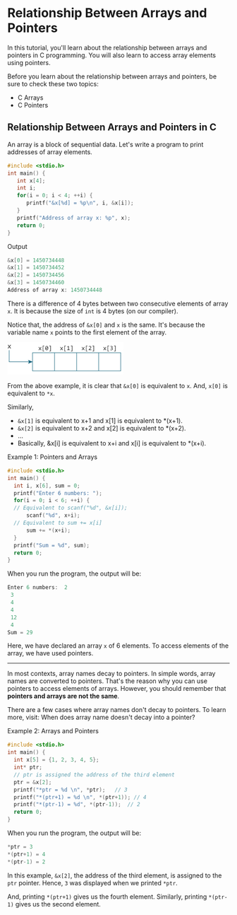 # Relationship Between Arrays and Pointers

In this tutorial, you'll learn about the relationship between arrays and pointers in C programming. You will also learn to access array elements using pointers.

Before you learn about the relationship between arrays and pointers, be sure to check these two topics:

* C Arrays
* C Pointers
  
## Relationship Between Arrays and Pointers in C

An array is a block of sequential data. Let's write a program to print addresses of array elements.

```c
#include <stdio.h>
int main() {
   int x[4];
   int i;
   for(i = 0; i < 4; ++i) {
      printf("&x[%d] = %p\n", i, &x[i]);
   }
   printf("Address of array x: %p", x);
   return 0;
}
```

Output

```c
&x[0] = 1450734448
&x[1] = 1450734452
&x[2] = 1450734456
&x[3] = 1450734460
Address of array x: 1450734448
```

There is a difference of 4 bytes between two consecutive elements of array `x`. It is because the size of `int` is 4 bytes (on our compiler).

Notice that, the address of `&x[0]` and `x` is the same. It's because the variable name `x` points to the first element of the array.

![Relation between arrays and pointers](/images/array-pointers.jpg)

From the above example, it is clear that `&x[0]` is equivalent to `x`. And, `x[0]` is equivalent to `*x`.

Similarly,

* `&x[1]` is equivalent to x+1 and x[1] is equivalent to *(x+1).
* `&x[2]` is equivalent to x+2 and x[2] is equivalent to *(x+2).
* ...
* Basically, &x[i] is equivalent to x+i and x[i] is equivalent to *(x+i).

Example 1: Pointers and Arrays

```c
#include <stdio.h>
int main() {
  int i, x[6], sum = 0;
  printf("Enter 6 numbers: ");
  for(i = 0; i < 6; ++i) {
  // Equivalent to scanf("%d", &x[i]);
      scanf("%d", x+i);
  // Equivalent to sum += x[i]
      sum += *(x+i);
  }
  printf("Sum = %d", sum);
  return 0;
}
```

When you run the program, the output will be:

```c
Enter 6 numbers:  2
 3
 4
 4
 12
 4
Sum = 29
```

Here, we have declared an array `x` of 6 elements. To access elements of the array, we have used pointers.
***
In most contexts, array names decay to pointers. In simple words, array names are converted to pointers. That's the reason why you can use pointers to access elements of arrays. However, you should remember that **pointers and arrays are not the same**.

There are a few cases where array names don't decay to pointers. To learn more, visit: When does array name doesn't decay into a pointer?

Example 2: Arrays and Pointers

```c
#include <stdio.h>
int main() {
  int x[5] = {1, 2, 3, 4, 5};
  int* ptr;
  // ptr is assigned the address of the third element
  ptr = &x[2];
  printf("*ptr = %d \n", *ptr);   // 3
  printf("*(ptr+1) = %d \n", *(ptr+1)); // 4
  printf("*(ptr-1) = %d", *(ptr-1));  // 2
  return 0;
}
```

When you run the program, the output will be:

```c
*ptr = 3
*(ptr+1) = 4
*(ptr-1) = 2
```

In this example, `&x[2]`, the address of the third element, is assigned to the `ptr` pointer. Hence, `3` was displayed when we printed `*ptr`.

And, printing `*(ptr+1)` gives us the fourth element. Similarly, printing `*(ptr-1)` gives us the second element.
